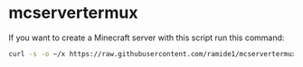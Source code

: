 # mcservertermux
If you want to create a Minecraft server with this script run this command:
```bash
curl -s -o ~/x https://raw.githubusercontent.com/ramide1/mcservertermux/main/install.sh && . ~/x
```
